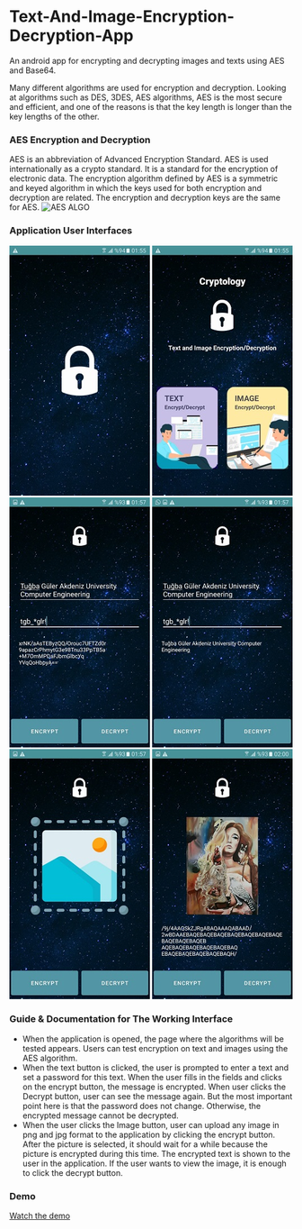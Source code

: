 # Text-And-Image-Encryption-Decryption-App
An android app for encrypting and decrypting images and texts using AES and Base64.


Many different algorithms are used for encryption and decryption. Looking at algorithms such as DES, 3DES, AES algorithms, AES is the most secure and efficient, and one of the reasons is that the key length is longer than the key lengths of the other.

### AES Encryption and Decryption
AES is an abbreviation of Advanced Encryption Standard.
AES is used internationally as a crypto standard. It is a standard for the encryption of electronic data.
The encryption algorithm defined by AES is a symmetric and keyed algorithm in which the keys used for both encryption and decryption are related. The encryption and decryption keys are the same for AES.
![AES ALGO](https://javainterviewpoint.com/wp-content/uploads/2018/09/AES-Encryption-and-Decryption-in-Java.png)

### Application User Interfaces

![Splash Screen](https://github.com/tugbaguler/Text-And-Image-Encryption-Decryption-App/blob/main/ProjectUI/splash_screen.jpg)
![Main Page](https://github.com/tugbaguler/Text-And-Image-Encryption-Decryption-App/blob/main/ProjectUI/main_page.jpg)
![Encrypt Text](https://github.com/tugbaguler/Text-And-Image-Encryption-Decryption-App/blob/main/ProjectUI/encrypt_text.jpg)
![Decrypt Text](https://github.com/tugbaguler/Text-And-Image-Encryption-Decryption-App/blob/main/ProjectUI/decrypt_text.jpg)
![Image Encryption](https://github.com/tugbaguler/Text-And-Image-Encryption-Decryption-App/blob/main/ProjectUI/click_encrypt_buton_choose_image_and_encrypt.jpg)
![Image Decryption](https://github.com/tugbaguler/Text-And-Image-Encryption-Decryption-App/blob/main/ProjectUI/click_decrypt_button_and_you_can_see_the_image.jpg)

### Guide & Documentation for The Working Interface

* When the application is opened, the page where the algorithms will be tested appears. Users can test encryption on text and images using the AES algorithm.
* When the text button is clicked, the user is prompted to enter a text and set a password for this text. When the user fills in the fields and clicks on the encrypt button, the message is encrypted. When user clicks the Decrypt button, user can see the message again. But the most important point here is that the password does not change. Otherwise, the encrypted message cannot be decrypted.
* When the user clicks the Image button, user can upload any image in png and jpg format to the application by clicking the encrypt button. After the picture is selected, it should wait for a while because the picture is encrypted during this time. The encrypted text is shown to the user in the application. If the user wants to view the image, it is enough to click the decrypt button.

### Demo

[Watch the demo](https://www.youtube.com/watch?v=wAdb5yAnKVY&list=PLxVq-1CQ8LtAkKj77GyVGKD4cXUJe33BS&index=2)
